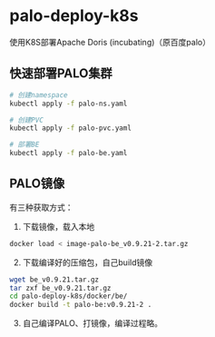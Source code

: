# palo-deploy-k8s
使用K8S部署Apache Doris (incubating)（原百度palo）

## 快速部署PALO集群

```bash
# 创建namespace
kubectl apply -f palo-ns.yaml

# 创建PVC
kubectl apply -f palo-pvc.yaml

# 部署BE
kubectl apply -f palo-be.yaml
```

## PALO镜像

有三种获取方式：

1. 下载镜像，载入本地

```bash
docker load < image-palo-be_v0.9.21-2.tar.gz
```

2. 下载编译好的压缩包，自己build镜像

```bash
wget be_v0.9.21.tar.gz
tar zxf be_v0.9.21.tar.gz
cd palo-deploy-k8s/docker/be/
docker build -t palo-be:v0.9.21-2 .
```

3. 自己编译PALO、打镜像，编译过程略。
